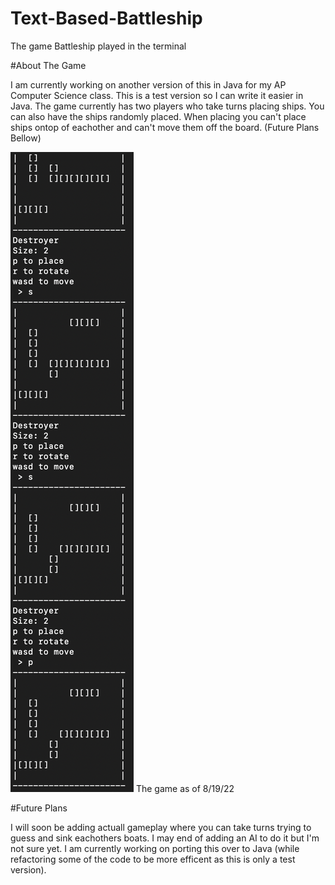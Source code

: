 # Text-Based-Battleship

The game Battleship played in the terminal



#About The Game

I am currently working on another version of this in Java for my AP Computer Science class. This is a test version so I can write it easier in Java. The game currently has two players who take turns placing ships. You can also have the ships randomly placed. When placing you can't place ships ontop of eachother and can't move them off the board.
(Future Plans Bellow)

![game_screen_shot](https://github.com/AndrewDMorgan/Text-Based-Battleship/blob/main/Screen%20Shot%202022-08-19%20at%206.22.08%20PM.png?raw=true)
The game as of 8/19/22

#Future Plans

I will soon be adding actuall gameplay where you can take turns trying to guess and sink eachothers boats. I may end of adding an AI to do it but I'm not sure yet. I am currently working on porting this over to Java (while refactoring some of the code to be more efficent as this is only a test version).

